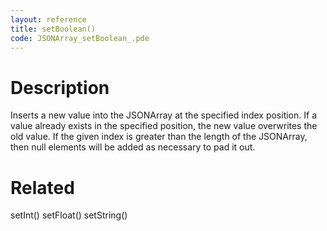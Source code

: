 ```yaml
---
layout: reference
title: setBoolean()
code: JSONArray_setBoolean_.pde
---
```


# Description

Inserts a new value into the JSONArray at the specified index position. If a value already exists in the specified position, the new value overwrites the old value. If the given index is greater than the length of the JSONArray, then null elements will be added as necessary to pad it out.

# Related

setInt()
setFloat()
setString()
